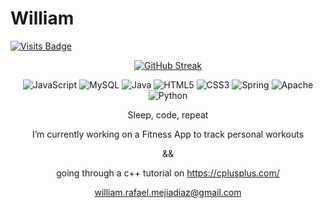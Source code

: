 # William
  
[![Visits Badge](https://badges.pufler.dev/visits/puf17640/git-badges)](https://badges.pufler.dev)
  
 <div align="center">

[![GitHub Streak](https://github-readme-streak-stats.herokuapp.com/?user=williamxmejia)](https://git.io/streak-stats)

![JavaScript](https://img.shields.io/badge/javascript-%23323330.svg?style=for-the-badge&logo=javascript&logoColor=%23F7DF1E)
![MySQL](https://img.shields.io/badge/mysql-%2300f.svg?style=for-the-badge&logo=mysql&logoColor=white)
![Java](https://img.shields.io/badge/java-%23ED8B00.svg?style=for-the-badge&logo=java&logoColor=white)
![HTML5](https://img.shields.io/badge/html5-%23E34F26.svg?style=for-the-badge&logo=html5&logoColor=white)
![CSS3](https://img.shields.io/badge/css3-%231572B6.svg?style=for-the-badge&logo=css3&logoColor=white)
![Spring](https://img.shields.io/badge/spring-%236DB33F.svg?style=for-the-badge&logo=spring&logoColor=white)
![Apache](https://img.shields.io/badge/apache-%23D42029.svg?style=for-the-badge&logo=apache&logoColor=white)
![Python](https://img.shields.io/badge/python-3670A0?style=for-the-badge&logo=python&logoColor=ffdd54)

Sleep, code, repeat

I’m currently working on a Fitness App to track personal workouts

&&

going through a c++ tutorial on https://cplusplus.com/

william.rafael.mejiadiaz@gmail.com

<!--START_SECTION:waka-->
<!--END_SECTION:waka-->
